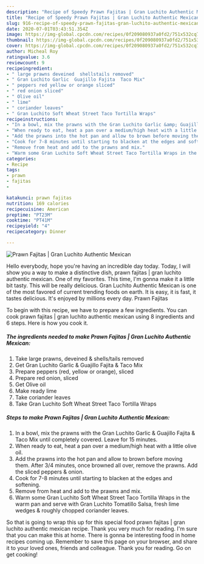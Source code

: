 ```yaml
---
description: "Recipe of Speedy Prawn Fajitas | Gran Luchito Authentic Mexican"
title: "Recipe of Speedy Prawn Fajitas | Gran Luchito Authentic Mexican"
slug: 916-recipe-of-speedy-prawn-fajitas-gran-luchito-authentic-mexican
date: 2020-07-01T03:43:51.354Z
image: https://img-global.cpcdn.com/recipes/0f209080937a0fd2/751x532cq70/prawn-fajitas-gran-luchito-authentic-mexican-recipe-main-photo.jpg
thumbnail: https://img-global.cpcdn.com/recipes/0f209080937a0fd2/751x532cq70/prawn-fajitas-gran-luchito-authentic-mexican-recipe-main-photo.jpg
cover: https://img-global.cpcdn.com/recipes/0f209080937a0fd2/751x532cq70/prawn-fajitas-gran-luchito-authentic-mexican-recipe-main-photo.jpg
author: Micheal Roy
ratingvalue: 3.6
reviewcount: 9
recipeingredient:
- " large prawns deveined  shellstails removed"
- " Gran Luchito Garlic  Guajillo Fajita  Taco Mix"
- " peppers red yellow or orange sliced"
- " red onion sliced"
- " Olive oil"
- " lime"
- " coriander leaves"
- " Gran Luchito Soft Wheat Street Taco Tortilla Wraps"
recipeinstructions:
- "In a bowl, mix the prawns with the Gran Luchito Garlic &amp; Guajillo Fajita &amp; Taco Mix until completely covered. Leave for 15 minutes."
- "When ready to eat, heat a pan over a medium/high heat with a little olive oil."
- "Add the prawns into the hot pan and allow to brown before moving them. After 3/4 minutes, once browned all over, remove the prawns. Add the sliced peppers &amp; onion."
- "Cook for 7-8 minutes until starting to blacken at the edges and softening."
- "Remove from heat and add to the prawns and mix."
- "Warm some Gran Luchito Soft Wheat Street Taco Tortilla Wraps in the warm pan and serve with Gran Luchito Tomatillo Salsa, fresh lime wedges &amp; roughly chopped coriander leaves."
categories:
- Recipe
tags:
- prawn
- fajitas
- 

katakunci: prawn fajitas  
nutrition: 169 calories
recipecuisine: American
preptime: "PT23M"
cooktime: "PT41M"
recipeyield: "4"
recipecategory: Dinner

---
```



![Prawn Fajitas | Gran Luchito Authentic Mexican](https://img-global.cpcdn.com/recipes/0f209080937a0fd2/751x532cq70/prawn-fajitas-gran-luchito-authentic-mexican-recipe-main-photo.jpg)

Hello everybody, hope you're having an incredible day today. Today, I will show you a way to make a distinctive dish, prawn fajitas | gran luchito authentic mexican. One of my favorites. This time, I'm gonna make it a little bit tasty. This will be really delicious.
 Gran Luchito Authentic Mexican is one of the most favored of current trending foods on earth. It is easy, it is fast, it tastes delicious. It's enjoyed by millions every day. Prawn Fajitas 


To begin with this recipe, we have to prepare a few ingredients. You can cook prawn fajitas | gran luchito authentic mexican using 8 ingredients and 6 steps. Here is how you cook it.

<!--inarticleads1-->

##### The ingredients needed to make Prawn Fajitas | Gran Luchito Authentic Mexican:

1. Take  large prawns, deveined &amp; shells/tails removed
1. Get  Gran Luchito Garlic &amp; Guajillo Fajita &amp; Taco Mix
1. Prepare  peppers (red, yellow or orange), sliced
1. Prepare  red onion, sliced
1. Get  Olive oil
1. Make ready  lime
1. Take  coriander leaves
1. Take  Gran Luchito Soft Wheat Street Taco Tortilla Wraps




<!--inarticleads2-->

##### Steps to make Prawn Fajitas | Gran Luchito Authentic Mexican:

1. In a bowl, mix the prawns with the Gran Luchito Garlic &amp; Guajillo Fajita &amp; Taco Mix until completely covered. Leave for 15 minutes.
1. When ready to eat, heat a pan over a medium/high heat with a little olive oil.
1. Add the prawns into the hot pan and allow to brown before moving them. After 3/4 minutes, once browned all over, remove the prawns. Add the sliced peppers &amp; onion.
1. Cook for 7-8 minutes until starting to blacken at the edges and softening.
1. Remove from heat and add to the prawns and mix.
1. Warm some Gran Luchito Soft Wheat Street Taco Tortilla Wraps in the warm pan and serve with Gran Luchito Tomatillo Salsa, fresh lime wedges &amp; roughly chopped coriander leaves.




So that is going to wrap this up for this special food prawn fajitas | gran luchito authentic mexican recipe. Thank you very much for reading. I'm sure that you can make this at home. There is gonna be interesting food in home recipes coming up. Remember to save this page on your browser, and share it to your loved ones, friends and colleague. Thank you for reading. Go on get cooking!
